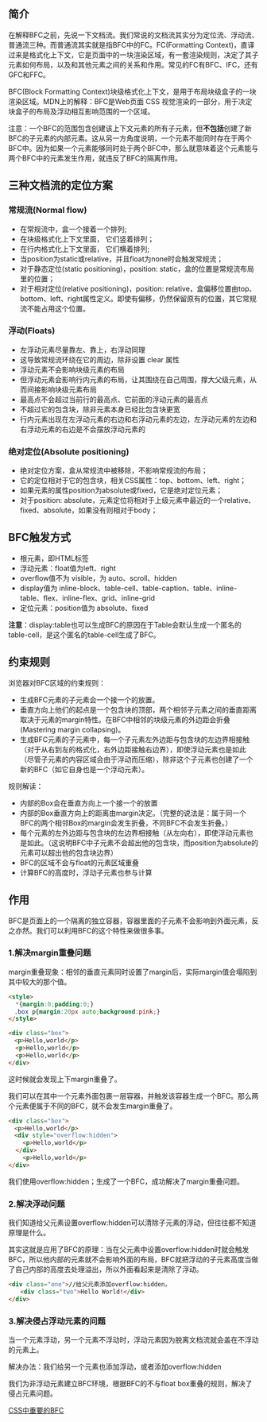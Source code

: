 ## 简介

在解释BFC之前，先说一下文档流。我们常说的文档流其实分为定位流、浮动流、普通流三种。而普通流其实就是指BFC中的FC。FC(Formatting Context)，直译过来是格式化上下文，它是页面中的一块渲染区域，有一套渲染规则，决定了其子元素如何布局，以及和其他元素之间的关系和作用。常见的FC有BFC、IFC，还有GFC和FFC。

BFC(Block Formatting Context)块级格式化上下文，是用于布局块级盒子的一块渲染区域。MDN上的解释：BFC是Web页面 CSS 视觉渲染的一部分，用于决定块盒子的布局及浮动相互影响范围的一个区域。


注意：一个BFC的范围包含创建该上下文元素的所有子元素，但**不包括**创建了新BFC的子元素的内部元素。这从另一方角度说明，一个元素不能同时存在于两个BFC中。因为如果一个元素能够同时处于两个BFC中，那么就意味着这个元素能与两个BFC中的元素发生作用，就违反了BFC的隔离作用。

## 三种文档流的定位方案

### 常规流(Normal flow)

* 在常规流中，盒一个接着一个排列;
* 在块级格式化上下文里面， 它们竖着排列；
* 在行内格式化上下文里面， 它们横着排列;
* 当position为static或relative，并且float为none时会触发常规流；
* 对于静态定位(static positioning)，position: static，盒的位置是常规流布局里的位置；
* 对于相对定位(relative positioning)，position: relative，盒偏移位置由top、bottom、left、right属性定义。即使有偏移，仍然保留原有的位置，其它常规流不能占用这个位置。

### 浮动(Floats)

* 左浮动元素尽量靠左、靠上，右浮动同理
* 这导致常规流环绕在它的周边，除非设置 clear 属性
* 浮动元素不会影响块级元素的布局
* 但浮动元素会影响行内元素的布局，让其围绕在自己周围，撑大父级元素，从而间接影响块级元素布局
* 最高点不会超过当前行的最高点、它前面的浮动元素的最高点
* 不超过它的包含块，除非元素本身已经比包含块更宽
* 行内元素出现在左浮动元素的右边和右浮动元素的左边，左浮动元素的左边和右浮动元素的右边是不会摆放浮动元素的

### 绝对定位(Absolute positioning)
* 绝对定位方案，盒从常规流中被移除，不影响常规流的布局；
* 它的定位相对于它的包含块，相关CSS属性：top、bottom、left、right；
* 如果元素的属性position为absolute或fixed，它是绝对定位元素；
* 对于position: absolute，元素定位将相对于上级元素中最近的一个relative、fixed、absolute，如果没有则相对于body；


## BFC触发方式

* 根元素，即HTML标签
* 浮动元素：float值为left、right
* overflow值不为 visible，为 auto、scroll、hidden
* display值为 inline-block、table-cell、table-caption、table、inline-table、flex、inline-flex、grid、inline-grid
* 定位元素：position值为 absolute、fixed

**注意**：display:table也可以生成BFC的原因在于Table会默认生成一个匿名的table-cell，是这个匿名的table-cell生成了BFC。

## 约束规则

浏览器对BFC区域的约束规则：

* 生成BFC元素的子元素会一个接一个的放置。
* 垂直方向上他们的起点是一个包含块的顶部，两个相邻子元素之间的垂直距离取决于元素的margin特性。在BFC中相邻的块级元素的外边距会折叠(Mastering margin collapsing)。
* 生成BFC元素的子元素中，每一个子元素左外边距与包含块的左边界相接触（对于从右到左的格式化，右外边距接触右边界），即使浮动元素也是如此（尽管子元素的内容区域会由于浮动而压缩），除非这个子元素也创建了一个新的BFC（如它自身也是一个浮动元素）。

规则解读：

* 内部的Box会在垂直方向上一个接一个的放置
* 内部的Box垂直方向上的距离由margin决定。（完整的说法是：属于同一个BFC的两个相邻Box的margin会发生折叠，不同BFC不会发生折叠。）
* 每个元素的左外边距与包含块的左边界相接触（从左向右），即使浮动元素也是如此。（这说明BFC中子元素不会超出他的包含块，而position为absolute的元素可以超出他的包含块边界）
* BFC的区域不会与float的元素区域重叠
* 计算BFC的高度时，浮动子元素也参与计算


## 作用

BFC是页面上的一个隔离的独立容器，容器里面的子元素不会影响到外面元素，反之亦然。我们可以利用BFC的这个特性来做很多事。

### 1.解决margin重叠问题

margin重叠现象：相邻的垂直元素同时设置了margin后，实际margin值会塌陷到其中较大的那个值。

```html
<style>
  *{margin:0;padding:0;}
　.box p{margin:20px auto;background:pink;}
</style>

<div class="box">
　<p>Hello,world</p>
  <p>Hello,world</p>
  <p>Hello,world</p>
</div>
```
这时候就会发现上下margin重叠了。

我们可以在其中一个元素外面包裹一层容器，并触发该容器生成一个BFC。那么两个元素便属于不同的BFC，就不会发生margin重叠了。

```html
<div class="box">
　<p>Hello,world</p> 
　<div style="overflow:hidden">
    <p>Hello,world</p>
  </div>
    <p>Hello,world</p>
</div>
```
我们使用overflow:hidden；生成了一个BFC，成功解决了margin重叠问题。


### 2.解决浮动问题
我们知道给父元素设置overflow:hidden可以清除子元素的浮动，但往往都不知道原理是什么。

其实这就是应用了BFC的原理：当在父元素中设置overflow:hidden时就会触发BFC，所以他内部的元素就不会影响外面的布局，BFC就把浮动的子元素高度当做了自己内部的高度去处理溢出，所以外面看起来是清除了浮动。

```html
<div class="one">//给父元素添加overflow:hidden，
　　<div class="two">Hello World!</div>
</div>
```

### 3.解决侵占浮动元素的问题

当一个元素浮动，另一个元素不浮动时，浮动元素因为脱离文档流就会盖在不浮动的元素上。

解决办法：我们给另一个元素也添加浮动，或者添加overflow:hidden

我们为非浮动元素建立BFC环境，根据BFC的不与float box重叠的规则，解决了侵占元素问题。


[CSS中重要的BFC](https://segmentfault.com/a/1190000013023485)